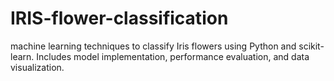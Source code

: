 # IRIS-flower-classification
machine learning techniques to classify Iris flowers using Python and scikit-learn. Includes model implementation, performance evaluation, and data visualization.
